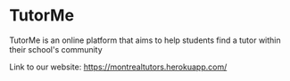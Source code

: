 # TutorMe

TutorMe is an online platform that aims to help students find a tutor within their school's community

Link to our website: https://montrealtutors.herokuapp.com/
